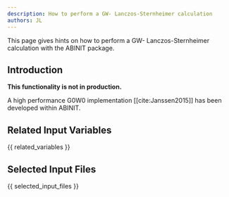 ```yaml
---
description: How to perform a GW- Lanczos-Sternheimer calculation
authors: JL
---
```


This page gives hints on how to perform a GW- Lanczos-Sternheimer calculation with the ABINIT package.

## Introduction

**This functionality is not in production.**

A high performance G0W0 implementation [[cite:Janssen2015]] has been developed
within ABINIT.

## Related Input Variables

{{ related_variables }}

## Selected Input Files

{{ selected_input_files }}

